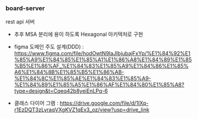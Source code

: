 ### board-server
rest api 서버
- 추후 MSA 분리에 용이 하도록 Hexagonal 아키텍처로 구현

- figma 도메인 주도 설계(DDD) : https://www.figma.com/file/hodOwtN9laJIbjubajFxYp/%E1%84%92%E1%85%A9%E1%84%85%E1%85%A1%E1%86%A8%E1%84%89%E1%85%B5%E1%86%AF_%E1%84%83%E1%85%A9%E1%84%86%E1%85%A6%E1%84%8B%E1%85%B5%E1%86%AB-%E1%84%8C%E1%85%AE%E1%84%83%E1%85%A9-%E1%84%89%E1%85%A5%E1%86%AF%E1%84%80%E1%85%A8?type=design&t=Cqeq42b8yeiEnLPq-6
- 클래스 다이어 그램 : https://drive.google.com/file/d/1lXq-r1EzDQT3zLyraqVXgKVZ1qEx3_oz/view?usp=drive_link


